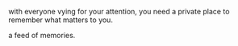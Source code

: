 with everyone vying for your attention, you need a private place to remember what matters to you.

a feed of memories.